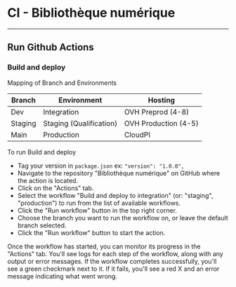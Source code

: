 # CI - Bibliothèque numérique


---
## Run Github Actions 


### Build and deploy

Mapping of Branch and Environments

| Branch    | Environment             | Hosting              |
|-----------|-------------------------|----------------------|
| Dev       | Integration             | OVH Preprod (4-8)    |
| Staging       | Staging (Qualification) | OVH Production (4-5) |
| Main | Production              | CloudPI              |

To run Build and deploy

- Tag your version in ```package.json``` ex: ```"version": "1.0.0",```
- Navigate to the repository "Bibliothèque numérique" on GitHub where the action is located.
- Click on the "Actions" tab.
- Select the workflow "Build and deploy to integration" (or: "staging", "production") to run from the list of available workflows.
- Click the "Run workflow" button in the top right corner.
- Choose the branch you want to run the workflow on, or leave the default branch selected.
- Click the "Run workflow" button to start the action.

Once the workflow has started, you can monitor its progress in the "Actions" tab. You'll see logs for each step of the workflow, along with any output or error messages. If the workflow completes successfully, you'll see a green checkmark next to it. If it fails, you'll see a red X and an error message indicating what went wrong.